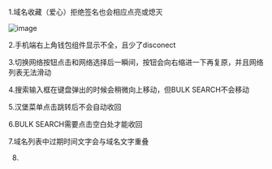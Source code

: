1.域名收藏（爱心）拒绝签名也会相应点亮或熄灭

![image](https://github.com/lonelyIslanders/det/assets/73678509/6028707e-ecfe-45a2-a1ab-f4877bc407ee)


2.手机端右上角钱包组件显示不全，且少了disconect

3.切换网络按钮点击和网络选择后一瞬间，按钮会向右缩进一下再复原，并且网络列表无法滑动

4.搜索输入框在键盘弹出的时候会稍微向上移动，但BULK SEARCH不会移动

5.汉堡菜单点击跳转后不会自动收回

6.BULK SEARCH需要点击空白处才能收回

7.域名列表中过期时间文字会与域名文字重叠

8.
